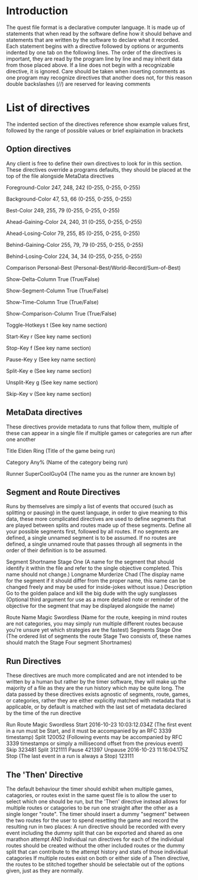 Introduction
============
The quest file format is a declarative computer language. It is made up
of statements that when read by the software define how it should behave and
statements that are written by the software to declare what it recorded.
Each statement begins with a directive followed by options or arguments indented
by one tab on the following lines.
The order of the directives is important, they are read by the program
line by line and may inherit data from those placed above.
If a line does not begin with a recognizable directive, it is ignored.
Care should be taken when inserting comments as one program may recognize
directives that another does not, for this reason double backslashes (//) are
reserved for leaving comments

List of directives
==================
The indented section of the directives reference show example values first,
followed by the range of possible values or brief explaination in brackets

Option directives
-----------------
Any client is free to define their own directives to look for in this section.
These directives override a programs defaults, they should be placed at the
top of the file alongside MetaData directives

Foreground-Color
	247, 248, 242   (0-255, 0-255, 0-255)

Background-Color
	47, 53, 66      (0-255, 0-255, 0-255)

Best-Color
	249, 255, 79    (0-255, 0-255, 0-255)

Ahead-Gaining-Color
	24, 240, 31     (0-255, 0-255, 0-255)

Ahead-Losing-Color
	79, 255, 85     (0-255, 0-255, 0-255)

Behind-Gaining-Color
	255, 79, 79     (0-255, 0-255, 0-255)

Behind-Losing-Color
	224, 34, 34     (0-255, 0-255, 0-255)

Comparison
	Personal-Best   (Personal-Best/World-Record/Sum-of-Best)

Show-Delta-Column
	True            (True/False)

Show-Segment-Column
	True            (True/False)

Show-Time-Column
	True            (True/False)

Show-Comparison-Column
	True            (True/False)

Toggle-Hotkeys
	t               (See key name section)

Start-Key
	r               (See key name section)

Stop-Key
	f               (See key name section)

Pause-Key
	y               (See key name section)

Split-Key
	e               (See key name section)

Unsplit-Key
	g               (See key name section)

Skip-Key
	v               (See key name section)

MetaData directives
---------------
These directives provide metadata to runs that follow them,
multiple of these can appear in a single file if multiple
games or categories are run after one another

Title
	Elden Ring      (Title of the game being run)

Category
	Any%            (Name of the category being run)

Runner
	SuperCoolGuy04  (The name you as the runner are known by)

Segment and Route Directives
----------------------------
Runs by themselves are simply a list of events that occured
(such as splitting or pausing) in the quest language, in order to give meaning
to this data, these more complicated directives are used to define segments
that are played between splits and routes made up of these segments.
Define all your possible segments first, followed by all routes.
If no segments are defined, a single unnamed segment is to be assumed.
If no routes are defined, a single unnamed route that passes through all
segments in the order of their definition is to be assumed.

Segment
	Shortname
		Stage One       (A name for the segment that should identify it
	                 	 within the file and refer to the single 
				 objective completed.
				 This name should not change.)
	Longname
		Murderize Chad  (The display name for the segment if it should
	                 	 differ from the proper name, this name can be
				 changed freely and may be used for
				 inside-jokes without issue.)
	Description
		Go to the golden palace and kill
		the big dude with the ugly sunglasses
		                (Optional third argument for use as a more
				 detailed note or reminder of the objective
				 for the segment that may be displayed
				 alongside the name)
	
Route
	Name
		Magic Swordless (Name for the route, keeping in mind routes
		                 are not categories, you may simply run
				 multiple different routes because you're unsure
				 yet which strategies are the fastest)
	Segments
		Stage One       (The ordered list of segments the route
		Stage Two        consists of, these names should match the
		Stage Four       segment Shortnames)

Run Directives
--------------
These directives are much more complicated and are not intended to be written
by a human but rather by the timer software, they will make up the majority
of a file as they are the run history which may be quite long.
The data passed by these directives exists agnostic of segments, route, games,
or categories, rather they are either explicitly matched with metadata that is
applicable, or by default is matched with the last set of metadata declared by
the time of the run directive

Run
	Route
		Magic Swordless
	Start
		2016-10-23 10:03:12.034Z
		                (The first event in a run must be Start, and it
				 must be accompanied by an RFC 3339 timestamp)
	Split
		120052          (Following events may be accompanied by
		                 RFC 3339 timestamps or simply a millisecond
				 offset from the previous event)
	Skip
		323481
	Split
		3121111
	Pause
		421397
	Unpause
		2016-10-23 11:16:04.175Z
	Stop                   (The last event in a run is always a Stop)
		123111

The 'Then' Directive
------------------
The default behaviour the timer should exhibit when multiple games, catagories,
or routes exist in the same quest file is to allow the user to select
which one should be run, but the 'Then' directive instead allows for multiple
routes or catagories to be run one straight after the other as a single longer
"route". The timer should insert a dummy "segment" between the two routes for
the user to spend resetting the game and record the resulting run in two places:
A run directive should be recorded with every event including the dummy split
that can be exported and shared as one marathon attempt
AND
Individual run directives for each of the individual routes should be created
without the other included routes or the dummy split that can contribute to the
attempt history and stats of those individual catagories
If multiple routes exist on both or either side of a Then directive, the routes
to be stitched together should be selectable out of the options given, just as
they are normally.
